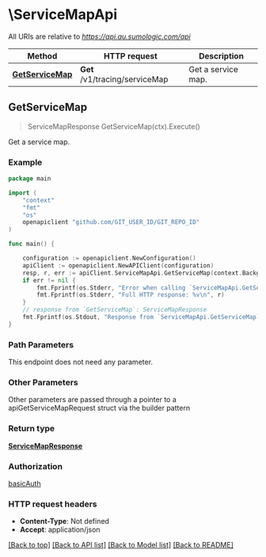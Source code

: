 # \ServiceMapApi

All URIs are relative to *https://api.au.sumologic.com/api*

Method | HTTP request | Description
------------- | ------------- | -------------
[**GetServiceMap**](ServiceMapApi.md#GetServiceMap) | **Get** /v1/tracing/serviceMap | Get a service map.



## GetServiceMap

> ServiceMapResponse GetServiceMap(ctx).Execute()

Get a service map.



### Example

```go
package main

import (
    "context"
    "fmt"
    "os"
    openapiclient "github.com/GIT_USER_ID/GIT_REPO_ID"
)

func main() {

    configuration := openapiclient.NewConfiguration()
    apiClient := openapiclient.NewAPIClient(configuration)
    resp, r, err := apiClient.ServiceMapApi.GetServiceMap(context.Background()).Execute()
    if err != nil {
        fmt.Fprintf(os.Stderr, "Error when calling `ServiceMapApi.GetServiceMap``: %v\n", err)
        fmt.Fprintf(os.Stderr, "Full HTTP response: %v\n", r)
    }
    // response from `GetServiceMap`: ServiceMapResponse
    fmt.Fprintf(os.Stdout, "Response from `ServiceMapApi.GetServiceMap`: %v\n", resp)
}
```

### Path Parameters

This endpoint does not need any parameter.

### Other Parameters

Other parameters are passed through a pointer to a apiGetServiceMapRequest struct via the builder pattern


### Return type

[**ServiceMapResponse**](ServiceMapResponse.md)

### Authorization

[basicAuth](../README.md#basicAuth)

### HTTP request headers

- **Content-Type**: Not defined
- **Accept**: application/json

[[Back to top]](#) [[Back to API list]](../README.md#documentation-for-api-endpoints)
[[Back to Model list]](../README.md#documentation-for-models)
[[Back to README]](../README.md)

